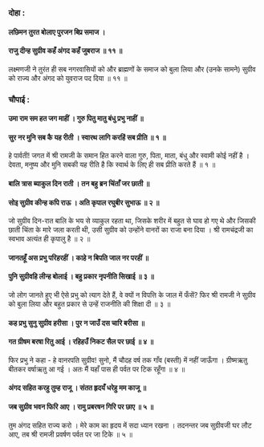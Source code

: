 ### दोहा :

#### लछिमन तुरत बोलाए पुरजन बिप्र समाज ।
#### राजु दीन्ह सुग्रीव कहँ अंगद कहँ जुबराज ॥ ११ ॥

लक्ष्मणजी ने तुरंत ही सब नगरवासियों को और ब्राह्मणों के समाज को बुला लिया और (उनके सामने) सुग्रीव को राज्य और अंगद को युवराज पद दिया ॥ ११ ॥

### चौपाई :

#### उमा राम सम हत जग माहीं । गुरु पितु मातु बंधु प्रभु नाहीं ॥
#### सुर नर मुनि सब कै यह रीती । स्वारथ लागि करहिं सब प्रीति ॥ १ ॥

हे पार्वती! जगत में श्री रामजी के समान हित करने वाला गुरु, पिता, माता, बंधु और स्वामी कोई नहीं है । देवता, मनुष्य और मुनि सबकी यह रीति है कि स्वार्थ के लिए ही सब प्रीति करते हैं ॥ १ ॥

#### बालि त्रास ब्याकुल दिन राती । तन बहु ब्रन चिंताँ जर छाती ॥
#### सोइ सुग्रीव कीन्ह कपि राऊ । अति कृपाल रघुबीर सुभाऊ ॥ २ ॥

जो सुग्रीव दिन-रात बालि के भय से व्याकुल रहता था, जिसके शरीर में बहुत से घाव हो गए थे और जिसकी छाती चिंता के मारे जला करती थी, उसी सुग्रीव को उन्होंने वानरों का राजा बना दिया । श्री रामचंद्रजी का स्वभाव अत्यंत ही कृपालु है ॥ २ ॥

#### जानतहूँ अस प्रभु परिहरहीं । काहे न बिपति जाल नर परहीं ॥
#### पुनि सुग्रीवहि लीन्ह बोलाई । बहु प्रकार नृपनीति सिखाई ॥ ३ ॥

जो लोग जानते हुए भी ऐसे प्रभु को त्याग देते हैं, वे क्यों न विपत्ति के जाल में फँसें? फिर श्री रामजी ने सुग्रीव को बुला लिया और बहुत प्रकार से उन्हें राजनीति की शिक्षा दी ॥ ३ ॥

#### कह प्रभु सुनु सुग्रीव हरीसा । पुर न जाउँ दस चारि बरीसा ॥
#### गत ग्रीषम बरषा रितु आई । रहिहउँ निकट सैल पर छाई ॥ ४ ॥

फिर प्रभु ने कहा - हे वानरपति सुग्रीव! सुनो, मैं चौदह वर्ष तक गाँव (बस्ती) में नहीं जाऊँगा । ग्रीष्मऋतु बीतकर वर्षाऋतु आ गई । अतः मैं यहाँ पास ही पर्वत पर टिक रहूँगा ॥ ४ ॥

#### अंगद सहित करहु तुम्ह राजू । संतत हृदयँ धरेहु मम काजू ॥
#### जब सुग्रीव भवन फिरि आए । रामु प्रबरषन गिरि पर छाए ॥ ५ ॥

तुम अंगद सहित राज्य करो । मेरे काम का हृदय में सदा ध्यान रखना । तदनन्तर जब सुग्रीवजी घर लौट आए, तब श्री रामजी प्रवर्षण पर्वत पर जा टिके ॥ ५ ॥